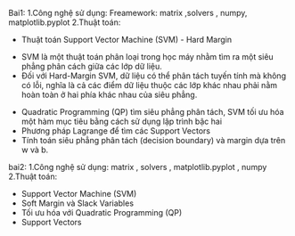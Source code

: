 Bai1:
1.Công nghệ sử dụng:
Freamework: matrix ,solvers , numpy, matplotlib.pyplot
2.Thuật toán:
- Thuật toán Support Vector Machine (SVM) - Hard Margin
+ SVM là một thuật toán phân loại trong học máy nhằm tìm ra một siêu phẳng phân cách giữa các lớp dữ liệu.
+ Đối với Hard-Margin SVM, dữ liệu có thể phân tách tuyến tính mà không có lỗi, nghĩa là cả các điểm dữ liệu thuộc các lớp khác nhau phải nằm hoàn toàn ở hai phía khác nhau của siêu phẳng.
- Quadratic Programming (QP)
tìm siêu phẳng phân tách, SVM tối ưu hóa một hàm mục tiêu bằng cách sử dụng lập trình bậc hai 
- Phương pháp Lagrange để tìm các Support Vectors
- Tính toán siêu phẳng phân tách (decision boundary) và margin dựa trên w và b.

bai2:
1.Công nghệ sử dụng:
matrix , solvers , matplotlib.pyplot , numpy
2.Thuật toán:
- Support Vector Machine (SVM) 
- Soft Margin và Slack Variables
- Tối ưu hóa với Quadratic Programming (QP)
- Support Vectors

